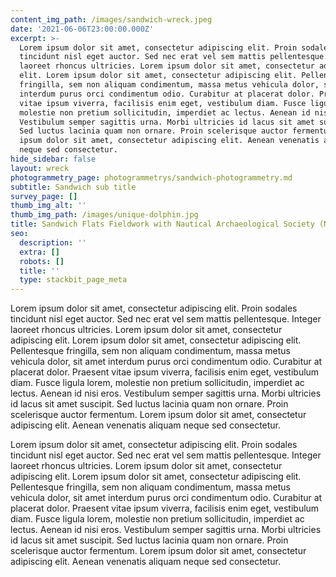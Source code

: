 ```yaml
---
content_img_path: /images/sandwich-wreck.jpeg
date: '2021-06-06T23:00:00.000Z'
excerpt: >-
  Lorem ipsum dolor sit amet, consectetur adipiscing elit. Proin sodales
  tincidunt nisl eget auctor. Sed nec erat vel sem mattis pellentesque. Integer
  laoreet rhoncus ultricies. Lorem ipsum dolor sit amet, consectetur adipiscing
  elit. Lorem ipsum dolor sit amet, consectetur adipiscing elit. Pellentesque
  fringilla, sem non aliquam condimentum, massa metus vehicula dolor, sit amet
  interdum purus orci condimentum odio. Curabitur at placerat dolor. Praesent
  vitae ipsum viverra, facilisis enim eget, vestibulum diam. Fusce ligula lorem,
  molestie non pretium sollicitudin, imperdiet ac lectus. Aenean id nisi eros.
  Vestibulum semper sagittis urna. Morbi ultricies id lacus sit amet suscipit.
  Sed luctus lacinia quam non ornare. Proin scelerisque auctor fermentum. Lorem
  ipsum dolor sit amet, consectetur adipiscing elit. Aenean venenatis aliquam
  neque sed consectetur.
hide_sidebar: false
layout: wreck
photogrammetry_page: photogrammetrys/sandwich-photogrammetry.md
subtitle: Sandwich sub title
survey_page: []
thumb_img_alt: ''
thumb_img_path: /images/unique-dolphin.jpg
title: Sandwich Flats Fieldwork with Nautical Archaeological Society (NAS)
seo:
  description: ''
  extra: []
  robots: []
  title: ''
  type: stackbit_page_meta
---
```

Lorem ipsum dolor sit amet, consectetur adipiscing elit. Proin sodales tincidunt nisl eget auctor. Sed nec erat vel sem mattis pellentesque. Integer laoreet rhoncus ultricies. Lorem ipsum dolor sit amet, consectetur adipiscing elit. Lorem ipsum dolor sit amet, consectetur adipiscing elit. Pellentesque fringilla, sem non aliquam condimentum, massa metus vehicula dolor, sit amet interdum purus orci condimentum odio. Curabitur at placerat dolor. Praesent vitae ipsum viverra, facilisis enim eget, vestibulum diam. Fusce ligula lorem, molestie non pretium sollicitudin, imperdiet ac lectus. Aenean id nisi eros. Vestibulum semper sagittis urna. Morbi ultricies id lacus sit amet suscipit. Sed luctus lacinia quam non ornare. Proin scelerisque auctor fermentum. Lorem ipsum dolor sit amet, consectetur adipiscing elit. Aenean venenatis aliquam neque sed consectetur.

Lorem ipsum dolor sit amet, consectetur adipiscing elit. Proin sodales tincidunt nisl eget auctor. Sed nec erat vel sem mattis pellentesque. Integer laoreet rhoncus ultricies. Lorem ipsum dolor sit amet, consectetur adipiscing elit. Lorem ipsum dolor sit amet, consectetur adipiscing elit. Pellentesque fringilla, sem non aliquam condimentum, massa metus vehicula dolor, sit amet interdum purus orci condimentum odio. Curabitur at placerat dolor. Praesent vitae ipsum viverra, facilisis enim eget, vestibulum diam. Fusce ligula lorem, molestie non pretium sollicitudin, imperdiet ac lectus. Aenean id nisi eros. Vestibulum semper sagittis urna. Morbi ultricies id lacus sit amet suscipit. Sed luctus lacinia quam non ornare. Proin scelerisque auctor fermentum. Lorem ipsum dolor sit amet, consectetur adipiscing elit. Aenean venenatis aliquam neque sed consectetur.